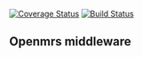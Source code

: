 [![Coverage Status](https://coveralls.io/repos/github/BlueCodeSystems/openmrs-middleware/badge.svg?branch=master)](https://coveralls.io/github/BlueCodeSystems/openmrs-middleware?branch=master) [![Build Status](https://travis-ci.org/BlueCodeSystems/openmrs-middleware.svg?branch=master)](https://travis-ci.org/BlueCodeSystems/openmrs-middleware)

## Openmrs middleware
